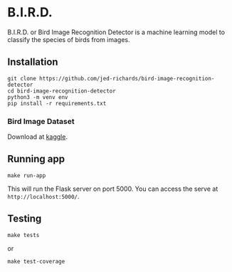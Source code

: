# B.I.R.D.
B.I.R.D. or Bird Image Recognition Detector is a machine learning model to classify the species of birds from images.

## Installation

```
git clone https://github.com/jed-richards/bird-image-recognition-detector
cd bird-image-recognition-detector
python3 -m venv env
pip install -r requirements.txt
```

### Bird Image Dataset
Download at [kaggle](https://www.kaggle.com/datasets/gpiosenka/100-bird-species).

## Running app 

``` 
make run-app
```
This will run the Flask server on port 5000. You can access the serve at `http://localhost:5000/`.

## Testing

```
make tests
```

or 

```
make test-coverage
```
